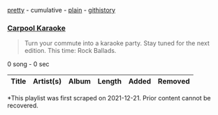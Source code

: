 [pretty](/playlists/pretty/0NaXa68Xyo4wmMiun5Lqgm.md) - cumulative - [plain](/playlists/plain/0NaXa68Xyo4wmMiun5Lqgm) - [githistory](https://github.githistory.xyz/mackorone/spotify-playlist-archive/blob/main/playlists/plain/0NaXa68Xyo4wmMiun5Lqgm)

### [Carpool Karaoke](https://open.spotify.com/playlist/0NaXa68Xyo4wmMiun5Lqgm)

> Turn your commute into a karaoke party\. Stay tuned for the next edition\. This time: Rock Ballads.

0 song - 0 sec

| Title | Artist(s) | Album | Length | Added | Removed |
|---|---|---|---|---|---|

\*This playlist was first scraped on 2021-12-21. Prior content cannot be recovered.
